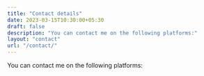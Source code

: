 ```yaml
---
title: "Contact details"
date: 2023-03-15T10:30:00+05:30
draft: false
description: "You can contact me on the following platforms:"
layout: "contact"
url: "/contact/"
---
```

You can contact me on the following platforms: 